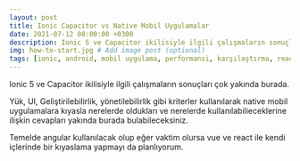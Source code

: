 ```yaml
---
layout: post
title: Ionic Capacitor vs Native Mobil Uygulamalar
date: 2021-07-12 00:00:00 +0300
description: Ionic 5 ve Capacitor ikilisiyle ilgili çalışmaların sonuçları çok yakında burada.
img: how-to-start.jpg # Add image post (optional)
tags: [ionic, android, mobil uygulama, performansi, karşılaştırma, react, angular, inceleme, senai kalafat] # add tag
---
```


Ionic 5 ve Capacitor ikilisiyle ilgili çalışmaların sonuçları çok yakında burada.

Yük, UI, Geliştirilebilirlik, yönetilebilirlik gibi kriterler kullanılarak native mobil uygulamalara kıyasla nerelerde oldukları ve nerelerde kullanılabilieceklerine ilişkin cevapları yakında burada bulabileceksiniz.

Temelde angular kullanılacak olup eğer vaktim olursa vue ve react ile kendi içlerinde bir kıyaslama yapmayı da planlıyorum.